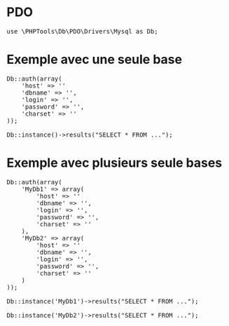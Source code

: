 PDO
=======

<pre>
use \PHPTools\Db\PDO\Drivers\Mysql as Db;
</pre>

Exemple avec une seule base
=======

<pre>
Db::auth(array(
    'host' => ''
    'dbname' => '',
    'login' => '',
    'password' => '',
    'charset' => ''
));

Db::instance()->results("SELECT * FROM ...");
</pre>

Exemple avec plusieurs seule bases
=======

<pre>
Db::auth(array(
    'MyDb1' => array(
        'host' => ''
        'dbname' => '',
        'login' => '',
        'password' => '',
        'charset' => ''
    ),
    'MyDb2' => array(
        'host' => ''
        'dbname' => '',
        'login' => '',
        'password' => '',
        'charset' => ''
    )
));

Db::instance('MyDb1')->results("SELECT * FROM ...");

Db::instance('MyDb2')->results("SELECT * FROM ...");
</pre>
